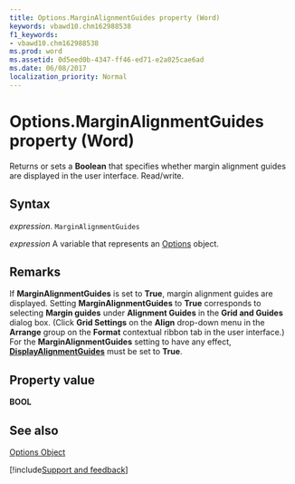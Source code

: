 ```yaml
---
title: Options.MarginAlignmentGuides property (Word)
keywords: vbawd10.chm162988538
f1_keywords:
- vbawd10.chm162988538
ms.prod: word
ms.assetid: 0d5eed0b-4347-ff46-ed71-e2a025cae6ad
ms.date: 06/08/2017
localization_priority: Normal
---
```



# Options.MarginAlignmentGuides property (Word)

Returns or sets a  **Boolean** that specifies whether margin alignment guides are displayed in the user interface. Read/write.


## Syntax

_expression_. `MarginAlignmentGuides`

_expression_ A variable that represents an [Options](./Word.Options.md) object.


## Remarks

If  **MarginAlignmentGuides** is set to **True**, margin alignment guides are displayed. Setting  **MarginAlignmentGuides** to **True** corresponds to selecting **Margin guides** under **Alignment Guides** in the **Grid and Guides** dialog box. (Click **Grid Settings** on the **Align** drop-down menu in the **Arrange** group on the **Format** contextual ribbon tab in the user interface.) For the **MarginAlignmentGuides** setting to have any effect, **[DisplayAlignmentGuides](Word.options.displayalignmentguides.md)** must be set to **True**.


## Property value

 **BOOL**


## See also


[Options Object](Word.Options.md)

[!include[Support and feedback](~/includes/feedback-boilerplate.md)]